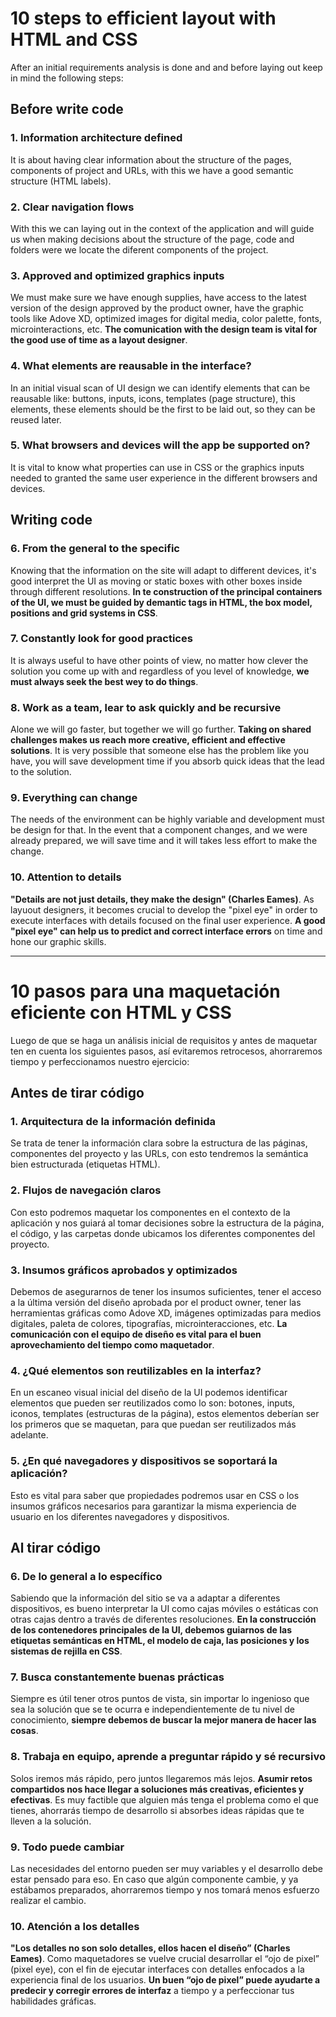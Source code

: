 # 10 steps to efficient layout with HTML and CSS

After an initial requirements analysis is done and and before laying out keep in mind the following steps:

## Before write code

### 1. Information architecture defined

It is about having clear information about the structure of the pages, components of project and URLs, with this we have a good semantic structure (HTML labels).


### 2. Clear navigation flows

With this we can laying out in the context of the application and will guide us when making decisions about the structure of the page, code and folders were we locate the diferent components of the project.


### 3. Approved and optimized graphics inputs

We must make sure we have enough supplies, have access to the latest version of the design approved by the product owner, have the graphic tools like Adove XD, optimized images for digital media, color palette, fonts, microinteractions, etc. **The comunication with the design team is vital for the good use of time as a layout designer**.


### 4. What elements are reausable in the interface?

In an initial visual scan of UI design we can identify elements that can be reausable like: buttons, inputs, icons, templates (page structure), this elements, these elements should be the first to be laid out, so they can be reused later.


### 5. What browsers and devices will the app be supported on?

It is vital to know what properties can use in CSS or the graphics inputs needed to granted the same user experience in the different browsers and devices.


## Writing code

### 6. From the general to the specific

Knowing that the information on the site will adapt to different devices, it's good interpret the UI as moving or static boxes with other boxes inside through different resolutions. **In te construction of the principal containers of the UI, we must be guided by demantic tags in HTML, the box model, positions and grid systems in CSS**.


### 7. Constantly look for good practices

It is always useful to have other points of view, no matter how clever the solution you come up with and regardless of you level of knowledge, **we must always seek the best wey to do things**.


### 8. Work as a team, lear to ask quickly and be recursive

Alone we will go faster, but together we will go further. **Taking on shared challenges makes us reach more creative, efficient and effective solutions**. It is very possible that someone else has the problem like you have, you will save development time if you absorb quick ideas that the lead to the solution.


### 9. Everything can change

The needs of the environment can be highly variable and development must be design for that. In the event that a component changes, and we were already prepared, we will save time and it will takes less effort to make the change.


### 10. Attention to details

**"Details are not just details, they make the design" (Charles Eames)**. As layuout designers, it becomes crucial to develop the "pixel eye" in order to execute interfaces with details focused on the final user experience. **A good "pixel eye" can help us to predict and correct interface errors** on time and hone our graphic skills.


------

# 10 pasos para una maquetación eficiente con HTML y CSS

Luego de que se haga un análisis inicial de requisitos y antes de maquetar ten en cuenta los siguientes pasos, así evitaremos retrocesos, ahorraremos tiempo y perfeccionamos nuestro ejercicio:

## Antes de tirar código

### 1. Arquitectura de la información definida

Se trata de tener la información clara sobre la estructura de las páginas, componentes del proyecto y las URLs, con esto tendremos la semántica bien estructurada (etiquetas HTML).


### 2. Flujos de navegación claros

Con esto podremos maquetar los componentes en el contexto de la aplicación y nos guiará al tomar decisiones sobre la estructura de la página, el código, y las carpetas donde ubicamos los diferentes componentes del proyecto.


### 3. Insumos gráficos aprobados y optimizados

Debemos de asegurarnos de tener los insumos suficientes, tener el acceso a la última versión del diseño aprobada por el product owner, tener las herramientas gráficas como Adove XD, imágenes optimizadas para medios digitales, paleta de colores, tipografías, microinteracciones, etc. **La comunicación con el equipo de diseño es vital para el buen aprovechamiento del tiempo como maquetador**.


### 4. ¿Qué elementos son reutilizables en la interfaz?

En un escaneo visual inicial del diseño de la UI podemos identificar elementos que pueden ser reutilizados como lo son: botones, inputs, iconos, templates (estructuras de la página), estos elementos deberían ser los primeros que se maquetan, para que puedan ser reutilizados más adelante.


### 5. ¿En qué navegadores y dispositivos se soportará la aplicación?

Esto es vital para saber que propiedades podremos usar en CSS o los insumos gráficos necesarios para garantizar la misma experiencia de usuario en los diferentes navegadores y dispositivos.


## Al tirar código

### 6. De lo general a lo específico

Sabiendo que la información del sitio se va a adaptar a diferentes dispositivos, es bueno interpretar la UI como cajas móviles o estáticas con otras cajas dentro a través de diferentes resoluciones. **En la construcción de los contenedores principales de la UI, debemos guiarnos de las etiquetas semánticas en HTML, el modelo de caja, las posiciones y los sistemas de rejilla en CSS**.


### 7. Busca constantemente buenas prácticas

Siempre es útil tener otros puntos de vista, sin importar lo ingenioso que sea la solución que se te ocurra e independientemente de tu nivel de conocimiento, **siempre debemos de buscar la mejor manera de hacer las cosas**.


### 8. Trabaja en equipo, aprende a preguntar rápido y sé recursivo

Solos iremos más rápido, pero juntos llegaremos más lejos. **Asumir retos compartidos nos hace llegar a soluciones más creativas, eficientes y efectivas**. Es muy factible que alguien más tenga el problema como el que tienes, ahorrarás tiempo de desarrollo si absorbes ideas rápidas que te lleven a la solución.


### 9. Todo puede cambiar

Las necesidades del entorno pueden ser muy variables y el desarrollo debe estar pensado para eso. En caso que algún componente cambie, y ya estábamos preparados, ahorraremos tiempo y nos tomará menos esfuerzo realizar el cambio.


### 10. Atención a los detalles

**"Los detalles no son solo detalles, ellos hacen el diseño” (Charles Eames)**. Como maquetadores se vuelve crucial desarrollar el “ojo de pixel” (pixel eye), con el fin de ejecutar interfaces con detalles enfocados a la experiencia final de los usuarios. **Un buen “ojo de pixel” puede ayudarte a predecir y corregir errores de interfaz** a tiempo y a perfeccionar tus habilidades gráficas.